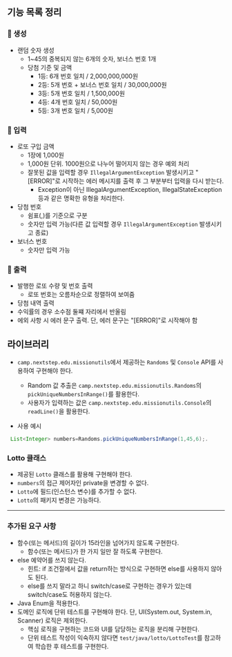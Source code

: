 ## 기능 목록 정리

### 🎲 생성

- 랜덤 숫자 생성
    - 1~45의 중복되지 않는 6개의 숫자, 보너스 번호 1개
    - 당첨 기준 및 금액
        - 1등: 6개 번호 일치 / 2,000,000,000원
        - 2등: 5개 번호 + 보너스 번호 일치 / 30,000,000원
        - 3등: 5개 번호 일치 / 1,500,000원
        - 4등: 4개 번호 일치 / 50,000원
        - 5등: 3개 번호 일치 / 5,000원

### 📝 입력

- 로또 구입 금액
    - 1장에 1,000원
    - 1,000원 단위. 1000원으로 나누어 떨어지지 않는 경우 예외 처리
    - 잘못된 값을 입력할 경우 `IllegalArgumentException` 발생시키고 "[ERROR]"로 시작하는 에러 메시지를 출력 후 그 부분부터 입력을 다시 받는다.
        - Exception이 아닌 IllegalArgumentException, IllegalStateException 등과 같은 명확한 유형을 처리한다.
- 당첨 번호
    - 쉼표(,)를 기준으로 구분
    - 숫자만 입력 가능(다른 값 입력할 경우 `IllegalArgumentException` 발생시키고 종료)
- 보너스 번호
    - 숫자만 입력 가능

### 🧾 출력

- 발행한 로또 수량 및 번호 출력
    - 로또 번호는 오름차순으로 정렬하여 보여줌
- 당첨 내역 출력
- 수익률의 경우 소수점 둘쨰 자리에서 반올림
- 에외 사항 시 에러 문구 출력. 단, 에러 문구는 "[ERROR]"로 시작해야 함

## 라이브러리

- `camp.nextstep.edu.missionutils`에서 제공하는 `Randoms` 및 `Console`
  API를 사용하여 구현해야 한다.
    - Random 값 추출은 `camp.nextstep.edu.missionutils.Randoms`의 `pickUniqueNumbersInRange()`를 활용한다.
    - 사용자가 입력하는 값은 `camp.nextstep.edu.missionutils.Console`의 `readLine()`을 활용한다.

- 사용 예시

```java  
 List<Integer> numbers=Randoms.pickUniqueNumbersInRange(1,45,6);.
```

### Lotto 클래스

- 제공된 `Lotto` 클래스를 활용해 구현해야 한다.
- `numbers`의 접근 제어자인 private을 변경할 수 없다.
- `Lotto`에 필드(인스턴스 변수)를 추가할 수 없다.
- `Lotto`의 패키지 변경은 가능하다.

---

### 추가된 요구 사항

- 함수(또는 메서드)의 길이가 15라인을 넘어가지 않도록 구현한다.
    - 함수(또는 메서드)가 한 가지 일만 잘 하도록 구현한다.
- else 예약어를 쓰지 않는다.
    - 힌트: if 조건절에서 값을 return하는 방식으로 구현하면 else를 사용하지 않아도 된다.
    - else를 쓰지 말라고 하니 switch/case로 구현하는 경우가 있는데 switch/case도 허용하지 않는다.
- Java Enum을 적용한다.
- 도메인 로직에 단위 테스트를 구현해야 한다. 단, UI(System.out, System.in, Scanner) 로직은 제외한다.
    - 핵심 로직을 구현하는 코드와 UI를 담당하는 로직을 분리해 구현한다.
    - 단위 테스트 작성이 익숙하지 않다면 `test/java/lotto/LottoTest`를 참고하여 학습한 후 테스트를 구현한다.
